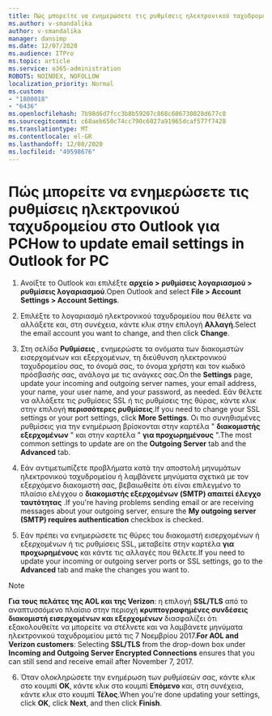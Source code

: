 ```yaml
---
title: Πώς μπορείτε να ενημερώσετε τις ρυθμίσεις ηλεκτρονικού ταχυδρομείου στο Outlook για PC
ms.author: v-smandalika
author: v-smandalika
manager: dansimp
ms.date: 12/07/2020
ms.audience: ITPro
ms.topic: article
ms.service: o365-administration
ROBOTS: NOINDEX, NOFOLLOW
localization_priority: Normal
ms.custom:
- "1800018"
- "6436"
ms.openlocfilehash: 7b98d6d7fcc3b8b59207c868c606730828d677c8
ms.sourcegitcommit: c68aeb650c74cc790c6027a91965dcaf577f7428
ms.translationtype: MT
ms.contentlocale: el-GR
ms.lasthandoff: 12/08/2020
ms.locfileid: "49598676"
---
```

# <a name="how-to-update-email-settings-in-outlook-for-pc"></a><span data-ttu-id="dfbd9-102">Πώς μπορείτε να ενημερώσετε τις ρυθμίσεις ηλεκτρονικού ταχυδρομείου στο Outlook για PC</span><span class="sxs-lookup"><span data-stu-id="dfbd9-102">How to update email settings in Outlook for PC</span></span>

1. <span data-ttu-id="dfbd9-103">Ανοίξτε το Outlook και επιλέξτε **αρχείο > ρυθμίσεις λογαριασμού > ρυθμίσεις λογαριασμού**.</span><span class="sxs-lookup"><span data-stu-id="dfbd9-103">Open Outlook and select **File > Account Settings > Account Settings**.</span></span>

2. <span data-ttu-id="dfbd9-104">Επιλέξτε το λογαριασμό ηλεκτρονικού ταχυδρομείου που θέλετε να αλλάξετε και, στη συνέχεια, κάντε κλικ στην επιλογή **Αλλαγή**.</span><span class="sxs-lookup"><span data-stu-id="dfbd9-104">Select the email account you want to change, and then click **Change**.</span></span> 

3. <span data-ttu-id="dfbd9-105">Στη σελίδα **Ρυθμίσεις** , ενημερώστε τα ονόματα των διακομιστών εισερχομένων και εξερχομένων, τη διεύθυνση ηλεκτρονικού ταχυδρομείου σας, το όνομά σας, το όνομα χρήστη και τον κωδικό πρόσβασής σας, ανάλογα με τις ανάγκες σας.</span><span class="sxs-lookup"><span data-stu-id="dfbd9-105">On the **Settings** page, update your incoming and outgoing server names, your email address, your name, your user name, and your password, as needed.</span></span> <span data-ttu-id="dfbd9-106">Εάν θέλετε να αλλάξετε τις ρυθμίσεις SSL ή τις ρυθμίσεις της θύρας, κάντε κλικ στην επιλογή **περισσότερες ρυθμίσεις**.</span><span class="sxs-lookup"><span data-stu-id="dfbd9-106">If you need to change your SSL settings or your port settings, click **More Settings**.</span></span> <span data-ttu-id="dfbd9-107">Οι πιο συνηθισμένες ρυθμίσεις για την ενημέρωση βρίσκονται στην καρτέλα " **διακομιστής εξερχομένων** " και στην καρτέλα " **για προχωρημένους** ".</span><span class="sxs-lookup"><span data-stu-id="dfbd9-107">The most common settings to update are on the **Outgoing Server** tab and the **Advanced** tab.</span></span>

4. <span data-ttu-id="dfbd9-108">Εάν αντιμετωπίζετε προβλήματα κατά την αποστολή μηνυμάτων ηλεκτρονικού ταχυδρομείου ή λαμβάνετε μηνύματα σχετικά με τον εξερχόμενο διακομιστή σας, βεβαιωθείτε ότι είναι επιλεγμένο το πλαίσιο ελέγχου ο **διακομιστής εξερχομένων (SMTP) απαιτεί έλεγχο ταυτότητας** .</span><span class="sxs-lookup"><span data-stu-id="dfbd9-108">If you're having problems sending email or are receiving messages about your outgoing server, ensure the **My outgoing server (SMTP) requires authentication** checkbox is checked.</span></span>

5. <span data-ttu-id="dfbd9-109">Εάν πρέπει να ενημερώσετε τις θύρες του διακομιστή εισερχομένων ή εξερχομένων ή τις ρυθμίσεις SSL, μεταβείτε στην καρτέλα **για προχωρημένους** και κάντε τις αλλαγές που θέλετε.</span><span class="sxs-lookup"><span data-stu-id="dfbd9-109">If you need to update your incoming or outgoing server ports or SSL settings, go to the **Advanced** tab and make the changes you want to.</span></span>

> [!NOTE]
> <span data-ttu-id="dfbd9-110">**Για τους πελάτες της AOL και της Verizon**: η επιλογή **SSL/TLS** από το αναπτυσσόμενο πλαίσιο στην περιοχή **κρυπτογραφημένες συνδέσεις διακομιστή εισερχομένων και εξερχομένων** διασφαλίζει ότι εξακολουθείτε να μπορείτε να στέλνετε και να λαμβάνετε μηνύματα ηλεκτρονικού ταχυδρομείου μετά τις 7 Νοεμβρίου 2017.</span><span class="sxs-lookup"><span data-stu-id="dfbd9-110">**For AOL and Verizon customers**: Selecting **SSL/TLS** from the drop-down box under **Incoming and Outgoing Server Encrypted Connections** ensures that you can still send and receive email after November 7, 2017.</span></span>

6. <span data-ttu-id="dfbd9-111">Όταν ολοκληρώσετε την ενημέρωση των ρυθμίσεών σας, κάντε κλικ στο κουμπί **OK**, κάντε κλικ στο κουμπί **Επόμενο** και, στη συνέχεια, κάντε κλικ στο κουμπί **Τέλος**.</span><span class="sxs-lookup"><span data-stu-id="dfbd9-111">When you're done updating your settings, click **OK**, click **Next**, and then click **Finish**.</span></span>


